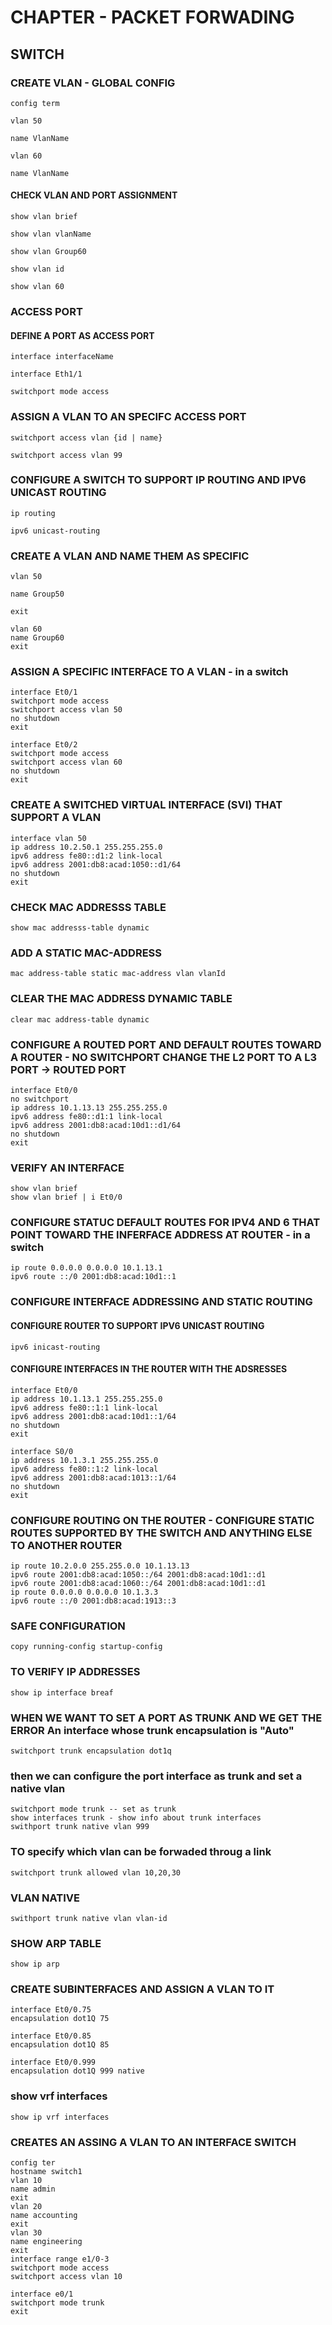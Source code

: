 # CHAPTER - PACKET FORWADING

## SWITCH

### CREATE VLAN - GLOBAL CONFIG 
    config term

    vlan 50

    name VlanName

    vlan 60

    name VlanName

#### CHECK VLAN AND PORT ASSIGNMENT

    show vlan brief 

    show vlan vlanName

    show vlan Group60

    show vlan id

    show vlan 60

### ACCESS PORT

#### DEFINE A PORT AS ACCESS PORT 
    interface interfaceName

    interface Eth1/1
    
    switchport mode access

### ASSIGN A VLAN TO AN SPECIFC ACCESS PORT
    switchport access vlan {id | name}

    switchport access vlan 99

###  CONFIGURE A SWITCH TO SUPPORT IP ROUTING AND IPV6 UNICAST ROUTING
    ip routing 

    ipv6 unicast-routing

### CREATE A VLAN AND NAME THEM AS SPECIFIC 
    vlan 50

    name Group50

    exit

    vlan 60
    name Group60
    exit

### ASSIGN A SPECIFIC INTERFACE TO A VLAN - in a switch 
    interface Et0/1
    switchport mode access
    switchport access vlan 50
    no shutdown
    exit

    interface Et0/2
    switchport mode access
    switchport access vlan 60
    no shutdown
    exit

### CREATE A SWITCHED VIRTUAL INTERFACE (SVI) THAT SUPPORT A VLAN
    interface vlan 50
    ip address 10.2.50.1 255.255.255.0
    ipv6 address fe80::d1:2 link-local
    ipv6 address 2001:db8:acad:1050::d1/64
    no shutdown
    exit

### CHECK MAC ADDRESSS TABLE 
    show mac addresss-table dynamic 

### ADD A STATIC MAC-ADDRESS    
    mac address-table static mac-address vlan vlanId

### CLEAR THE MAC ADDRESS DYNAMIC TABLE
    clear mac address-table dynamic

### CONFIGURE A ROUTED PORT AND DEFAULT ROUTES TOWARD A ROUTER - NO SWITCHPORT CHANGE THE L2 PORT TO A L3 PORT -> ROUTED PORT
    interface Et0/0
    no switchport
    ip address 10.1.13.13 255.255.255.0
    ipv6 address fe80::d1:1 link-local
    ipv6 address 2001:db8:acad:10d1::d1/64
    no shutdown
    exit

### VERIFY AN INTERFACE 
    show vlan brief 
    show vlan brief | i Et0/0

### CONFIGURE STATUC DEFAULT ROUTES FOR IPV4 AND 6 THAT POINT TOWARD THE INFERFACE ADDRESS AT ROUTER - in a switch
    ip route 0.0.0.0 0.0.0.0 10.1.13.1
    ipv6 route ::/0 2001:db8:acad:10d1::1

### CONFIGURE INTERFACE ADDRESSING AND STATIC ROUTING
#### CONFIGURE ROUTER TO SUPPORT IPV6 UNICAST ROUTING
    ipv6 inicast-routing

#### CONFIGURE INTERFACES IN THE ROUTER WITH THE ADSRESSES 
    interface Et0/0
    ip address 10.1.13.1 255.255.255.0
    ipv6 address fe80::1:1 link-local
    ipv6 address 2001:db8:acad:10d1::1/64
    no shutdown
    exit

    interface S0/0
    ip address 10.1.3.1 255.255.255.0
    ipv6 address fe80::1:2 link-local
    ipv6 address 2001:db8:acad:1013::1/64
    no shutdown
    exit
    

### CONFIGURE ROUTING ON THE ROUTER - CONFIGURE STATIC ROUTES SUPPORTED BY THE SWITCH AND ANYTHING ELSE TO ANOTHER ROUTER
    ip route 10.2.0.0 255.255.0.0 10.1.13.13
    ipv6 route 2001:db8:acad:1050::/64 2001:db8:acad:10d1::d1
    ipv6 route 2001:db8:acad:1060::/64 2001:db8:acad:10d1::d1
    ip route 0.0.0.0 0.0.0.0 10.1.3.3
    ipv6 route ::/0 2001:db8:acad:1913::3


### SAFE CONFIGURATION
    copy running-config startup-config

### TO VERIFY IP ADDRESSES
    show ip interface breaf

### WHEN WE WANT TO SET A PORT AS TRUNK AND WE GET THE ERROR An interface whose trunk encapsulation is "Auto"
    switchport trunk encapsulation dot1q
### then we can configure the port interface as trunk and set a native vlan
    switchport mode trunk -- set as trunk
    show interfaces trunk - show info about trunk interfaces
    swithport trunk native vlan 999 

### TO specify which vlan can be forwaded throug a link
    switchport trunk allowed vlan 10,20,30

### VLAN NATIVE 
    swithport trunk native vlan vlan-id

### SHOW ARP TABLE
    show ip arp

###  CREATE SUBINTERFACES AND ASSIGN A VLAN TO IT   
    interface Et0/0.75
    encapsulation dot1Q 75

    interface Et0/0.85
    encapsulation dot1Q 85

    interface Et0/0.999
    encapsulation dot1Q 999 native

### show vrf interfaces
    show ip vrf interfaces
    
### CREATES AN ASSING A VLAN TO AN INTERFACE SWITCH
    config ter
    hostname switch1
    vlan 10
    name admin
    exit
    vlan 20
    name accounting
    exit
    vlan 30
    name engineering
    exit
    interface range e1/0-3 
    switchport mode access
    switchport access vlan 10
    
    interface e0/1
    switchport mode trunk
    exit
    

